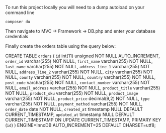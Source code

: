 To run this project locally you will need to a dump autoload on your command line
```
composer du
```

Then navigate to MVC -> Framework -> DB.php and enter your database credentials

Finally create the orders table using the query below: 

CREATE TABLE `orders` (
  `id` int(11) unsigned NOT NULL AUTO_INCREMENT,
  `order_id` varchar(255) NOT NULL,
  `first_name` varchar(255) NOT NULL,
  `last_name` varchar(255) NOT NULL,
  `address_line_1` varchar(255) NOT NULL,
  `address_line_2` varchar(255) NOT NULL,
  `city` varchar(255) NOT NULL,
  `county` varchar(255) NOT NULL,
  `country` varchar(255) NOT NULL,
  `post_code` varchar(255) NOT NULL,
  `contact_number` varchar(255) NOT NULL,
  `email_address` varchar(255) NOT NULL,
  `product_title` varchar(255) NOT NULL,
  `product_sku` varchar(255) NOT NULL,
  `product_image` varchar(255) NOT NULL,
  `product_price` decimal(9,2) NOT NULL,
  `type` varchar(255) NOT NULL,
  `payment_method` varchar(255) NOT NULL,
  `order_date` date NOT NULL,
  `created_at` timestamp NULL DEFAULT CURRENT_TIMESTAMP,
  `updated_at` timestamp NULL DEFAULT CURRENT_TIMESTAMP ON UPDATE CURRENT_TIMESTAMP,
  PRIMARY KEY (`id`)
) ENGINE=InnoDB AUTO_INCREMENT=25 DEFAULT CHARSET=utf8;
```